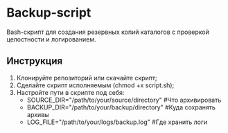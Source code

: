 # Backup-script
Bash-скрипт для создания резервных копий каталогов с проверкой целостности и логированием.
## Инструкция
1. Клонируйте репозиторий или скачайте скрипт;
2. Сделайте скрипт исполняемым (chmod +x script.sh);
3. Настройте пути в скрипте под себя:
     - SOURCE_DIR="/path/to/your/source/directory"   #Что архивировать
	 - BACKUP_DIR="/path/to/your/backup/directory"   #Куда сохранять архивы
	 - LOG_FILE="/path/to/your/logs/backup.log"      #Где хранить логи
